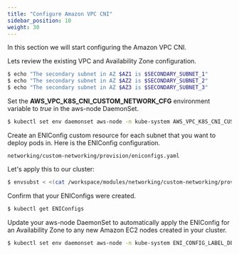 ```yaml
---
title: "Configure Amazon VPC CNI"
sidebar_position: 10
weight: 30
---
```


In this section we will start configuring the Amazon VPC CNI.

Lets review the existing VPC and Availability Zone configuration.

```bash expectError=true
$ echo "The secondary subnet in AZ $AZ1 is $SECONDARY_SUBNET_1"
$ echo "The secondary subnet in AZ $AZ2 is $SECONDARY_SUBNET_2"
$ echo "The secondary subnet in AZ $AZ3 is $SECONDARY_SUBNET_3"
``` 

Set the **AWS_VPC_K8S_CNI_CUSTOM_NETWORK_CFG** environment variable to *true* in the aws-node DaemonSet.

```bash timeout=240
$ kubectl set env daemonset aws-node -n kube-system AWS_VPC_K8S_CNI_CUSTOM_NETWORK_CFG=true
```

Create an ENIConfig custom resource for each subnet that you want to deploy pods in. Here is the ENIConfig configuration.

```file
networking/custom-networking/provision/eniconfigs.yaml
```

Let's apply this to our cluster:

```bash hook=deploy-adot
$ envsubst < <(cat /workspace/modules/networking/custom-networking/provision/eniconfigs.yaml) | kubectl apply -f -
```

Confirm that your ENIConfigs were created.

```bash timeout=240
$ kubectl get ENIConfigs
```

Update your aws-node DaemonSet to automatically apply the ENIConfig for an Availability Zone to any new Amazon EC2 nodes created in your cluster.

```bash timeout=240
$ kubectl set env daemonset aws-node -n kube-system ENI_CONFIG_LABEL_DEF=topology.kubernetes.io/zone
```